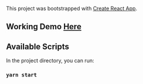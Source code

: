 This project was bootstrapped with [Create React App](https://github.com/facebook/create-react-app).

## Working Demo [Here](https://snakes-n-ladders-b152f.firebaseapp.com)

## Available Scripts

In the project directory, you can run:

### `yarn start`

